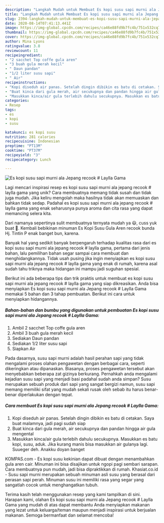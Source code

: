 ```yaml
---
description: "Langkah Mudah untuk Membuat Es kopi susu sapi murni ala Jepang recook # Laylla Gama, Menggugah Selera"
title: "Langkah Mudah untuk Membuat Es kopi susu sapi murni ala Jepang recook # Laylla Gama, Menggugah Selera"
slug: 2394-langkah-mudah-untuk-membuat-es-kopi-susu-sapi-murni-ala-jepang-recook-laylla-gama-menggugah-selera
date: 2020-08-14T07:41:13.441Z
image: https://img-global.cpcdn.com/recipes/ca46e88fd9b7fc4b/751x532cq70/es-kopi-susu-sapi-murni-ala-jepang-recook-laylla-gama-foto-resep-utama.jpg
thumbnail: https://img-global.cpcdn.com/recipes/ca46e88fd9b7fc4b/751x532cq70/es-kopi-susu-sapi-murni-ala-jepang-recook-laylla-gama-foto-resep-utama.jpg
cover: https://img-global.cpcdn.com/recipes/ca46e88fd9b7fc4b/751x532cq70/es-kopi-susu-sapi-murni-ala-jepang-recook-laylla-gama-foto-resep-utama.jpg
author: Mina Lyons
ratingvalue: 3.8
reviewcount: 11
recipeingredient:
- "2 sacchet Top coffe gula aren"
- "3 buah gula merah kecil"
- " Daun pandan"
- "1/2 liter susu sapi"
- " Air"
recipeinstructions:
- "Kopi diseduh air panas. Setelah dingin dibikin es batu di cetakan. Saya buat malamnya, jadi pagi sudah siap"
- "Buat kinca dari gula merah, air secukupnya dan pandan hingga air gula mengental"
- "Masukkan kinca/air gula terlebih dahulu secukupnya. Masukkan es batu kopi, susu, aduk. Jika kurang manis bisa masukkan air gulanya lagi. Suueger deh. Anakku doyan banget"
categories:
- Resep
tags:
- es
- kopi
- susu

katakunci: es kopi susu 
nutrition: 281 calories
recipecuisine: Indonesian
preptime: "PT13M"
cooktime: "PT37M"
recipeyield: "3"
recipecategory: Lunch

---
```



![Es kopi susu sapi murni ala Jepang recook # Laylla Gama](https://img-global.cpcdn.com/recipes/ca46e88fd9b7fc4b/751x532cq70/es-kopi-susu-sapi-murni-ala-jepang-recook-laylla-gama-foto-resep-utama.jpg)

Lagi mencari inspirasi resep es kopi susu sapi murni ala jepang recook # laylla gama yang unik? Cara membuatnya memang tidak susah dan tidak juga mudah. Jika keliru mengolah maka hasilnya tidak akan memuaskan dan bahkan tidak sedap. Padahal es kopi susu sapi murni ala jepang recook # laylla gama yang enak seharusnya punya aroma dan cita rasa yang dapat memancing selera kita.

Dari namanya sepertinya sulit membuatnya ternyata mudah ya 😃, cuss yuk buat 💃. Kembali bebikinan minuman Es Kopi Susu Gula Aren recook bunda Hj. Tintin P enak banget bun, karena.

Banyak hal yang sedikit banyak berpengaruh terhadap kualitas rasa dari es kopi susu sapi murni ala jepang recook # laylla gama, pertama dari jenis bahan, lalu pemilihan bahan segar sampai cara membuat dan menghidangkannya. Tidak usah pusing jika ingin menyiapkan es kopi susu sapi murni ala jepang recook # laylla gama yang enak di rumah, karena asal sudah tahu triknya maka hidangan ini mampu jadi suguhan spesial.


Berikut ini ada beberapa tips dan trik praktis untuk membuat es kopi susu sapi murni ala jepang recook # laylla gama yang siap dikreasikan. Anda bisa menyiapkan Es kopi susu sapi murni ala Jepang recook # Laylla Gama memakai 5 bahan dan 3 tahap pembuatan. Berikut ini cara untuk menyiapkan hidangannya.

<!--inarticleads1-->

##### Bahan-bahan dan bumbu yang digunakan untuk pembuatan Es kopi susu sapi murni ala Jepang recook # Laylla Gama:

1. Ambil 2 sacchet Top coffe gula aren
1. Ambil 3 buah gula merah kecil
1. Sediakan  Daun pandan
1. Sediakan 1/2 liter susu sapi
1. Siapkan  Air


Pada dasarnya, susu sapi murni adalah hasil perahan sapi yang tidak mengalami proses olahan pengawetan dengan berbagai cara, seperti dikeringkan atau dipanaskan. Biasanya, proses pengawetan tersebut akan menyebabkan beberapa zat gizinya berkurang. Pernahkah anda mengalami kejadian susu sapi yang menjadi basi padahal sudah anda simpan? Susu merupakan sebuah produk dari sapi yang sangat bergizi namun, susu sapi memang memiliki sifat yang mudah sekali rusak oleh sebab itu harus benar-benar diperlakukan dengan tepat. 

<!--inarticleads2-->

##### Cara membuat Es kopi susu sapi murni ala Jepang recook # Laylla Gama:

1. Kopi diseduh air panas. Setelah dingin dibikin es batu di cetakan. Saya buat malamnya, jadi pagi sudah siap
1. Buat kinca dari gula merah, air secukupnya dan pandan hingga air gula mengental
1. Masukkan kinca/air gula terlebih dahulu secukupnya. Masukkan es batu kopi, susu, aduk. Jika kurang manis bisa masukkan air gulanya lagi. Suueger deh. Anakku doyan banget


KOMPAS.com - Es kopi susu kekinian dapat dibuat dengan menambahkan gula aren cair. Minuman ini bisa disajikan untuk ngopi pagi sembari sarapan. Cara membuatnya pun mudah, jadi bisa dipraktikkan di rumah. Khasiat.co.id - Susu sapi murni merupakan sebuah minuman asli susu yang berasal dari perasan sapi perah. Minuman susu ini memiliki rasa yang segar yang sangatlah cocok untuk menghangatkan tubuh. 

Terima kasih telah menggunakan resep yang kami tampilkan di sini. Harapan kami, olahan Es kopi susu sapi murni ala Jepang recook # Laylla Gama yang mudah di atas dapat membantu Anda menyiapkan makanan yang lezat untuk keluarga/teman maupun menjadi inspirasi untuk berjualan makanan. Semoga bermanfaat dan selamat mencoba!
